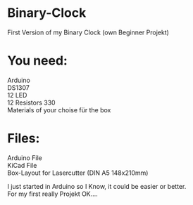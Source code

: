 # Binary-Clock

First Version of my Binary Clock (own Beginner Projekt)

# You need:

Arduino <br>
DS1307 <br>
12 LED <br>
12 Resistors 330 <br>
Materials of your choise für the box <br>


# Files:

Arduino File <br>
KiCad File <br>
Box-Layout for Lasercutter (DIN A5 148x210mm) <br>



I just started in Arduino so I Know, it could be easier or better. <br>
For my first really Projekt OK....

